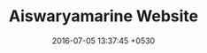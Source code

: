 ---
layout: post
title:  "Aiswaryamarine Website"
date:   2016-07-05 13:37:45 +0530
categories: 
thumbnail: Aismar-full.jpg
weburl: http://www.aiswaryamarine.com/
description: <strong><br><br>Languages and Frameworks</strong> - HTML5, CSS3, PHP, JAVASCRIPT, JQUERY, BOOTSTRAP.<br><br><strong>Tools Used</strong> - WORDPRESS:CMS, PHOTOSHOP, ILLUSTRATOR, DREAMWEAVER, NOTEPAD++.
---